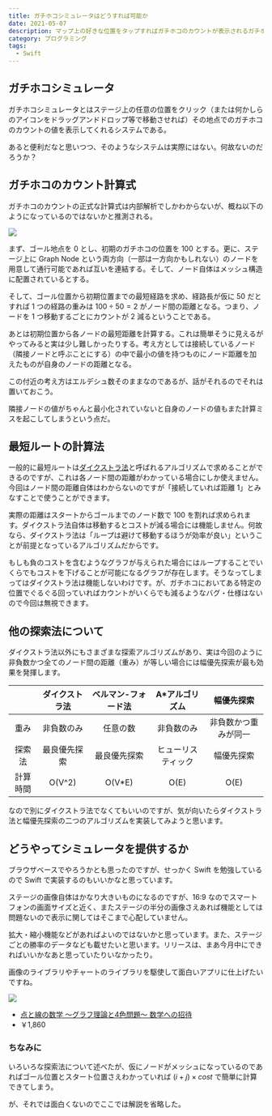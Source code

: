 ```yaml
---
title: ガチホコシミュレータはどうすれば可能か
date: 2021-05-07
description: マップ上の好きな位置をタップすればガチホコのカウントが表示されるガチホコシミュレータの実装方法について
category: プログラミング
tags:
  - Swift
---
```


## ガチホコシミュレータ

ガチホコシミュレータとはステージ上の任意の位置をクリック（または何かしらのアイコンをドラッグアンドドロップ等で移動させれば）その地点でのガチホコのカウントの値を表示してくれるシステムである。

あると便利だなと思いつつ、そのようなシステムは実際にはない。何故ないのだろうか？

## ガチホコのカウント計算式

ガチホコのカウントの正式な計算式は内部解析でしかわからないが、概ね以下のようになっているのではないかと推測される。

![](https://pbs.twimg.com/media/E0vqIKKXEAYAUtx?format=png)

まず、ゴール地点を 0 とし、初期のガチホコの位置を 100 とする。更に、ステージ上に Graph Node という両方向（一部は一方向かもしれない）のノードを用意して通行可能であれば互いを連結する。そして、ノード自体はメッシュ構造に配置されているとする。

そして、ゴール位置から初期位置までの最短経路を求め、経路長が仮に 50 だとすれば 1 つの経路の重みは $100÷50=2$ がノード間の距離となる。つまり、ノードを 1 つ移動するごとにカウントが 2 減るということである。

あとは初期位置から各ノードの最短距離を計算する。これは簡単そうに見えるがやってみると実は少し難しかったりする。考え方としては接続しているノード（隣接ノードと呼ぶことにする）の中で最小の値を持つものにノード距離を加えたものが自身のノードの距離となる。

この付近の考え方はエルデシュ数そのままなのであるが、話がそれるのでそれは置いておこう。

隣接ノードの値がちゃんと最小化されていないと自身のノードの値もまた計算ミスを起こしてしまうという点だ。

## 最短ルートの計算法

一般的に最短ルートは[ダイクストラ法](https://ja.wikipedia.org/wiki/%E3%83%80%E3%82%A4%E3%82%AF%E3%82%B9%E3%83%88%E3%83%A9%E6%B3%95)と呼ばれるアルゴリズムで求めることができるのですが、これは各ノード間の距離がわかっている場合にしか使えません。今回はノード間の距離自体はわからないのですが「接続していれば距離 1」とみなすことで使うことができます。

実際の距離はスタートからゴールまでのノード数で 100 を割れば求められます。ダイクストラ法自体は移動するとコストが減る場合には機能しません。何故なら、ダイクストラ法は「ループは避けて移動するほうが効率が良い」ということが前提となっているアルゴリズムだからです。

もしも負のコストを含むようなグラフが与えられた場合にはループすることでいくらでもコストを下げることが可能になるグラフが存在します。そうなってしまってはダイクストラ法は機能しないわけです。が、ガチホコにおいてある特定の位置でぐるぐる回っていればカウントがいくらでも減るようなバグ・仕様はないので今回は無視できます。

## 他の探索法について

ダイクストラ法以外にもさまざまな探索アルゴリズムがあり、実は今回のように非負数かつ全てのノード間の距離（重み）が等しい場合には幅優先探索が最も効果を発揮します。

|          | ダイクストラ法 | ベルマン-フォード法 |  A\*アルゴリズム   |      幅優先探索      |
| :------: | :------------: | :-----------------: | :----------------: | :------------------: |
|   重み   |   非負数のみ   |      任意の数       |     非負数のみ     | 非負数かつ重みが同一 |
|  探索法  |  最良優先探索  |    最良優先探索     | ヒューリスティック |      幅優先探索      |
| 計算時間 |     O(V^2)     |       O(V\*E)       |        O(E)        |         O(E)         |

なので別にダイクストラ法でなくてもいいのですが、気が向いたらダイクストラ法と幅優先探索の二つのアルゴリズムを実装してみようと思います。

## どうやってシミュレータを提供するか

ブラウザベースでやろうかとも思ったのですが、せっかく Swift を勉強しているので Swift で実装するのもいいかなと思っています。

ステージの画像自体はかなり大きいものになるのですが、16:9 なのでスマートフォンの画面サイズと近く、またステージの半分の画像さえあれば機能としては問題ないので表示に関してはそこまで心配していません。

拡大・縮小機能などがあればよいのではないかと思っています。また、ステージごとの勝率のデータなども載せたいと思います。リリースは、まあ今月中にできればいいかなあと思っていたりいなかったり。

画像のライブラリやチャートのライブラリを駆使して面白いアプリに仕上げたいですね。

<div class="vuepress-affiliate">
<img src="https://m.media-amazon.com/images/I/41WGU6WHK1L._SL500_.jpg" />
<ul>
<li><a href="https://www.amazon.co.jp/dp/B07RY6SR16/?tag=tkgstrator0f-22" target="_blank">点と線の数学 ～グラフ理論と4色問題～ 数学への招待</a></li>
<li class="price">￥1,860</li>
</ul>
</div>

### ちなみに

いろいろな探索法について述べたが、仮にノードがメッシュになっているのであればゴール位置とスタート位置さえわかっていれば $(i+j)×cost$ で簡単に計算できてしまう。

が、それでは面白くないのでここでは解説を省略した。

